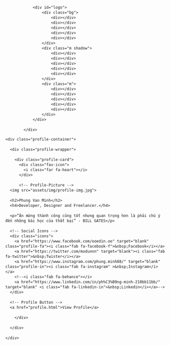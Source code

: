 <!DOCTYPE html>
<html lang="vi" >
<head>
  <meta charset="UTF-8">
    <link href="assets/img/favicon.png" rel="icon">
  <link href="assets/img/apple-touch-icon.png" rel="apple-touch-icon">
  <title>Profile Card</title>

  <script src="https://kit.fontawesome.com/f45daa8e40.js" crossorigin="anonymous"></script><link rel="stylesheet" href="assets/css/index.css">
</head>
<body>
<div id="nav">

				<div id="logo">
					<div class="bg">
						<div></div>
						<div></div>
						<div></div>
						<div></div>
						<div></div>
					</div>
					<div class="m shadow">
						<div></div>
						<div></div>
						<div></div>
						<div></div>
						<div></div>
					</div>
					<div class="m">
						<div></div>
						<div></div>
						<div></div>
						<div></div>
						<div></div>
					</div>
				</div>

			</div>
<div class="container">

    <div class="profile-container">

      <div class="profile-wrapper">

        <div class="profile-card">
          <div class="fav-icon">
            <i class="far fa-heart"></i>
          </div>

          <!-- Profile-Picture -->
      <img src="assets/img/profile-img.jpg">

      <h2>Phung Van Minh</h2>
      <h4>Developer, Designer and Freelancer.</h4>

      <p>“Ăn mừng thành công cũng tốt nhưng quan trọng hơn là phải chú ý đến những bài học của thất bại” - BILL GATES</p>

      <!-- Social Icons -->
      <div class="icons">
        <a href="https://www.facebook.com/ooedin.oo" target="blank" class="profile-fa"><i class="fab fa-facebook-f">&nbsp;Facebook</i></a>
        <a href="https://twitter.com/modunnn" target="blank"><i class="fab fa-twitter">&nbsp;Twister</i></a>
        <a href="https://www.instagram.com/phung.minh88/" target="blank" class="profile-in"><i class="fab fa-instagram" >&nbsp;Instagram</i></a>
        <!--<i class="fab fa-behance"></i>
        <a href="https://www.linkedin.com/in/ph%C3%B9ng-minh-210bb11bb/" target="blank" <i class="fab fa-linkedin-in">&nbsp;Linkedin</i></a>-->
      </div>

      <!-- Profile Button -->
      <a href="profile.html">View Profile</a>

        </div>
        
      </div>

    </div>
  </div>
<!-- partial -->
  
</body>
</html>
